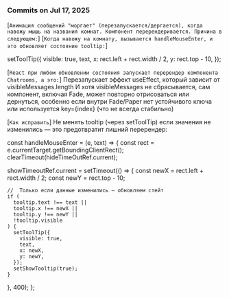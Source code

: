 ### Commits on Jul 17, 2025

[`Анимация сообщений "моргает" (перезапускается/дергается), когда навожу мышь на названия комнат. Компонент перерендеривается. Причина в следующем:`]
[`Когда навожу на комнату, вызывается handleMouseEnter, и это обновляет состояние tooltip:`]

setToolTip({
visible: true,
text,
x: rect.left + rect.width / 2,
y: rect.top - 10,
});

[`React при любом обновлении состояния запускает перерендер компонента Chatrooms, а это:`]
Перезапускает эффект useEffect, который зависит от visibleMessages.length
И хотя visibleMessages не сбрасывается, сам компонент, включая Fade, может повторно отрисоваться или дернуться, особенно если внутри Fade/Paper нет устойчивого ключа или используется key={index} (что не всегда стабильно)

[`Как исправить`]
Не менять tooltip (через setToolTip) если значения не изменились — это предотвратит лишний перерендер:

const handleMouseEnter = (e, text) => {
const rect = e.currentTarget.getBoundingClientRect();
clearTimeout(hideTimeOutRef.current);

showTimeoutRef.current = setTimeout(() => {
const newX = rect.left + rect.width / 2;
const newY = rect.top - 10;

    //  Только если данные изменились — обновляем стейт
    if (
      tooltip.text !== text ||
      tooltip.x !== newX ||
      tooltip.y !== newY ||
      !tooltip.visible
    ) {
      setToolTip({
        visible: true,
        text,
        x: newX,
        y: newY,
      });
      setShowTooltip(true);
    }

}, 400);
};
